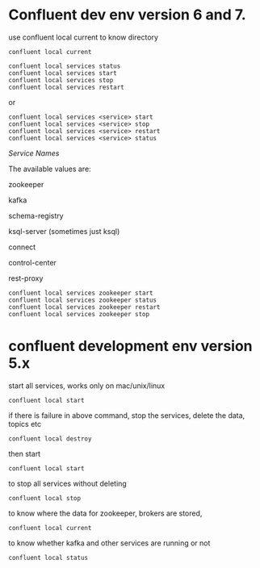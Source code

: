 # Confluent dev env version 6 and 7. 

use confluent local current to know  directory
```
confluent local current
```

```
confluent local services status
confluent local services start
confluent local services stop
confluent local services restart
```

or 

```
confluent local services <service> start
confluent local services <service> stop
confluent local services <service> restart
confluent local services <service> status
```


*Service Names*

The available <service> values are:

zookeeper

kafka

schema-registry

ksql-server (sometimes just ksql)

connect

control-center

rest-proxy

```
confluent local services zookeeper start
confluent local services zookeeper status
confluent local services zookeeper restart
confluent local services zookeeper stop
```

# confluent development env version 5.x

start all services, works only on mac/unix/linux

```
confluent local start
```

if there is failure in above command, stop the services, delete the data, topics etc
```
confluent local destroy
```

then start

```
confluent local start
```

to stop all services without deleting
```
confluent local stop
```

to know where the data for zookeeper, brokers are stored,

```
confluent local current
```

to know whether kafka and other services are  running or not

```
confluent local status
```
